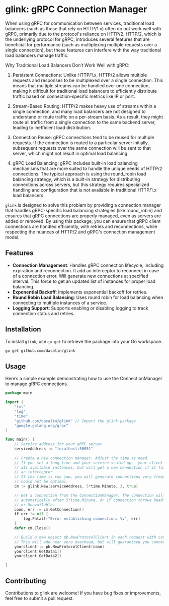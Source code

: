 # glink: gRPC Connection Manager

When using gRPC for communication between services, traditional load balancers (such as those that rely on HTTP/1.x) 
often do not work well with gRPC, primarily due to the protocol's reliance on HTTP/2. HTTP/2, which is the 
underlying protocol for gRPC, introduces several features that are beneficial for performance
(such as multiplexing multiple requests over a single connection), but these features can interfere with the way 
traditional load balancers manage traffic.

Why Traditional Load Balancers Don’t Work Well with gRPC:
1. Persistent Connections: Unlike HTTP/1.x, HTTP/2 allows multiple requests and responses to be multiplexed over a 
single connection. This means that multiple streams can be handled over one connection, making it difficult for 
traditional load balancers to efficiently distribute traffic based on connection-specific metrics like IP or port.

2. Stream-Based Routing: HTTP/2 makes heavy use of streams within a single connection, and many load balancers are not
designed to understand or route traffic on a per-stream basis. As a result, they might route all traffic from a single 
connection to the same backend server, leading to inefficient load distribution.

3. Connection Reuse: gRPC connections tend to be reused for multiple requests. If the connection is routed to a 
particular server initially, subsequent requests over the same connection will be sent to that server, which might
not result in optimal load balancing.

4. gRPC Load Balancing: gRPC includes built-in load balancing mechanisms that are more suited to handle the unique
needs of HTTP/2 connections. The typical approach is using the round_robin load balancing strategy, 
which is a built-in strategy for distributing connections across servers, but this strategy requires 
specialized handling and configuration that is not available in traditional HTTP/1.x load balancers.

`glink` is designed to solve this problem by providing a connection manager that handles gRPC-specific load balancing 
strategies (like round_robin) and ensures that gRPC connections are properly managed, even as servers are added or 
removed. By using this package, you can ensure that gRPC client connections are handled efficiently, with retries and
reconnections, while respecting the nuances of HTTP/2 and gRPC's connection management model.

## Features

- **Connection Management**: Handles gRPC connection lifecycle, including expiration and reconnection. It add an interceptor to reconnect in case of a connection error. Will generate new connections at specified interval. This force to get an updated list of instances for proper load balancing.
- **Exponential Backoff**: Implements exponential backoff for retries.
- **Round Robin Load Balancing**: Uses round robin for load balancing when connecting to multiple instances of a service.
- **Logging Support**: Supports enabling or disabling logging to track connection status and retries.

## Installation

To install `glink`, use `go get` to retrieve the package into your Go workspace.

```bash
go get github.com/dacalin/glink
```
## Usage

Here’s a simple example demonstrating how to use the ConnectionManager to manage gRPC connections.

```go
package main

import (
	"fmt"
	"log"
	"time"
	"github.com/dacalin/glink" // Import the glink package
	"google.golang.org/grpc"
)

func main() {
	// Service address for your gRPC server
	serviceAddress := "localhost:50051"
	
	// Create a new connection manager. Adjust the time as need.
	// If you set a long time and your service scaled up,  your client might not use
	// all available instances, but will get a new connection if it fails usign
	// an interceptor
	// If the time is too low, you will generate connections very frequently with 
	// could not be optimal.
	cm := glink.New(serviceAddress, 5*time.Minute, 3, true)

	// Get a connection from the ConnectionManager. The connection will be updated 
	// automatically after 5*time.Minute, or if connection throws DeadlineExceeded 
	// or Unavailable.
	conn, err := cm.GetConnection()
	if err != nil {
		log.Fatalf("Error establishing connection: %v", err)
	}
	defer cm.Close()

	// Build a new object pb.NewProtocolClient in each request with conn object.
	// This will add near zero overhead, but will guaranteed you connection is in shape.
	yourclient := pb.NewProtocolClient(conn)
	yourclient.GetData1()
	yourclient.GetData2()

}

```

##  Contributing
Contributions to glink are welcome! If you have bug fixes or improvements, feel free to submit a pull request.


